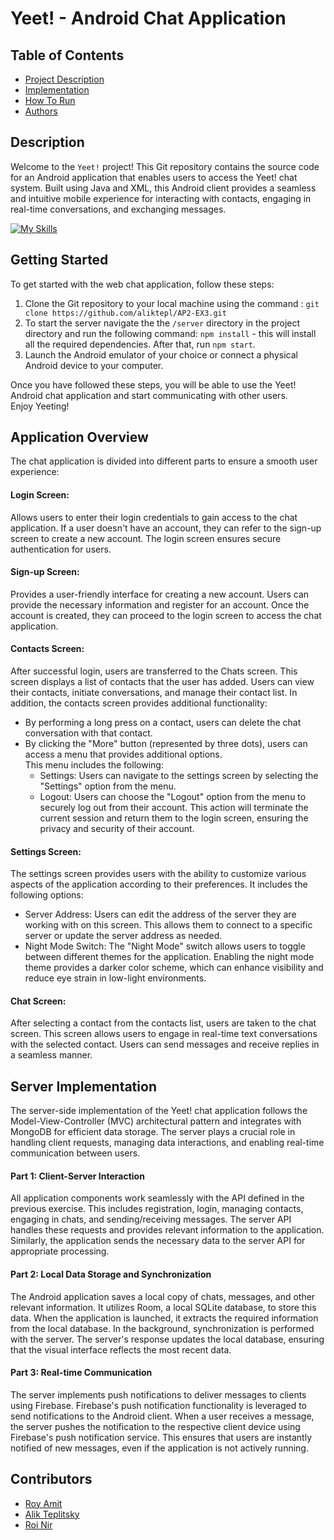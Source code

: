 # Yeet! - Android Chat Application

## Table of Contents
* [Project Description](#project-description)
* [Implementation](#implementation)
* [How To Run](#how-to-run)
* [Authors](#authors)
  
## Description
Welcome to the `Yeet!` project! This Git repository contains the source code for an Android application that enables users to access the Yeet! chat system. Built using Java and XML, this Android client provides a seamless and intuitive mobile experience for interacting with contacts, engaging in real-time conversations, and exchanging messages.   

[![My Skills](https://skills.thijs.gg/icons?i=java,mongodb,firebase&theme=light)](https://skills.thijs.gg)

## Getting Started
To get started with the web chat application, follow these steps:  
1. Clone the Git repository to your local machine using the command : `git clone https://github.com/aliktepl/AP2-EX3.git`  
2. To start the server navigate the the `/server` directory in the project directory and run the following command: `npm install` - this will install all the required dependencies. After that, run `npm start`.    
3. Launch the Android emulator of your choice or connect a physical Android device to your computer.

Once you have followed these steps, you will be able to use the Yeet! Android chat application and start communicating with other users.  
Enjoy Yeeting!  

## Application Overview
The chat application is divided into different parts to ensure a smooth user experience:  

#### Login Screen:  
Allows users to enter their login credentials to gain access to the chat application. If a user doesn't have an account, they can refer to the sign-up screen to create a new account. The login screen ensures secure authentication for users. 
#### Sign-up Screen:  
Provides a user-friendly interface for creating a new account. Users can provide the necessary information and register for an account. Once the account is created, they can proceed to the login screen to access the chat application.
#### Contacts Screen:  
After successful login, users are transferred to the Chats screen. This screen displays a list of contacts that the user has added. Users can view their contacts, initiate conversations, and manage their contact list. In addition, the contacts screen provides additional functionality:
  - By performing a long press on a contact, users can delete the chat conversation with that contact.
  - By clicking the "More" button (represented by three dots), users can access a menu that provides additional options.   
This menu includes the following:
    * Settings: Users can navigate to the settings screen by selecting the "Settings" option from the menu.
    * Logout: Users can choose the "Logout" option from the menu to securely log out from their account. This action will terminate the current session and return them to the login screen, ensuring the privacy and security of their account.
#### Settings Screen:
The settings screen provides users with the ability to customize various aspects of the application according to their preferences. It includes the following options:  
* Server Address: Users can edit the address of the server they are working with on this screen. This allows them to connect to a specific server or update the server address as needed.
* Night Mode Switch: The "Night Mode" switch allows users to toggle between different themes for the application. Enabling the night mode theme provides a darker color scheme, which can enhance visibility and reduce eye strain in low-light environments. 
#### Chat Screen:  
After selecting a contact from the contacts list, users are taken to the chat screen. This screen allows users to engage in real-time text conversations with the selected contact. Users can send messages and receive replies in a seamless manner. 

## Server Implementation
The server-side implementation of the Yeet! chat application follows the Model-View-Controller (MVC) architectural pattern and integrates with MongoDB for efficient data storage. The server plays a crucial role in handling client requests, managing data interactions, and enabling real-time communication between users.  

#### Part 1: Client-Server Interaction  
All application components work seamlessly with the API defined in the previous exercise. This includes registration, login, managing contacts, engaging in chats, and sending/receiving messages. The server API handles these requests and provides relevant information to the application. Similarly, the application sends the necessary data to the server API for appropriate processing.  
#### Part 2: Local Data Storage and Synchronization  
The Android application saves a local copy of chats, messages, and other relevant information. It utilizes Room, a local SQLite database, to store this data. When the application is launched, it extracts the required information from the local database. In the background, synchronization is performed with the server. The server's response updates the local database, ensuring that the visual interface reflects the most recent data.  
#### Part 3: Real-time Communication
The server implements push notifications to deliver messages to clients using Firebase. Firebase's push notification functionality is leveraged to send notifications to the Android client. When a user receives a message, the server pushes the notification to the respective client device using Firebase's push notification service. This ensures that users are instantly notified of new messages, even if the application is not actively running.  

## Contributors
- [Roy Amit](https://github.com/royamit1)  
- [Alik Teplitsky](https://github.com/aliktepl)
- [Roi Nir](https://github.com/roini7)

